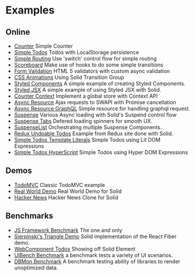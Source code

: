 # Examples

## Online
- [Counter](https://codesandbox.io/s/8no2n9k94l) Simple Counter
- [Simple Todos](https://codesandbox.io/s/lrm786ojqz) Todos with LocalStorage persistence
- [Simple Routing](https://codesandbox.io/s/jjp8m8nlz5) Use 'switch' control flow for simple routing
- [Scoreboard](https://codesandbox.io/s/solid-scoreboard-sjpje) Make use of hooks to do some simple transitions
- [Form Validation](https://codesandbox.io/s/solid-form-validation-2cdti) HTML 5 validators with custom async validation
- [CSS Animations](https://codesandbox.io/s/basic-css-transition-36rln?file=/index.js) Using Solid Transition Group
- [Styled Components](https://codesandbox.io/s/solid-styled-components-yv2t1) A simple example of creating Styled Components.
- [Styled JSX](https://codesandbox.io/s/solid-styled-jsx-xgx6b) A simple example of using Styled JSX with Solid.
- [Counter Context](https://codesandbox.io/s/counter-context-gur76) Implement a global store with Context API
- [Async Resource](https://codesandbox.io/s/2o4wmxj9zy) Ajax requests to SWAPI with Promise cancellation
- [Async Resource GraphQL](https://codesandbox.io/s/async-resource-graphql-r4rcx?file=/index.js) Simple resource for handling graphql request.
- [Suspense](https://codesandbox.io/s/5v67oym224) Various Async loading with Solid's Suspend control flow
- [Suspense Tabs](https://codesandbox.io/s/solid-suspense-tabs-vkgpj) Defered loading spinners for smooth UX.
- [SuspenseList](https://codesandbox.io/s/solid-suspenselist-eorvk) Orchestrating multiple Suspense Components.
- [Redux Undoable Todos](https://codesandbox.io/s/pkjw38r8mj) Example from Redux site done with Solid.
- [Simple Todos Template Literals](https://codesandbox.io/s/jpm68z1q33) Simple Todos using Lit DOM Expressions
- [Simple Todos HyperScript](https://codesandbox.io/s/0vmjlmq94v) Simple Todos using Hyper DOM Expressions

## Demos
- [TodoMVC](https://github.com/solidui/solid-todomvc) Classic TodoMVC example
- [Real World Demo](https://github.com/solidui/solid-realworld) Real World Demo for Solid
- [Hacker News](https://github.com/solidui/solid-hackernews) Hacker News Clone for Solid

## Benchmarks
- [JS Framework Benchmark](https://github.com/krausest/js-framework-benchmark/tree/main/frameworks/keyed/solid) The one and only
- [Sierpinski's Triangle Demo](https://github.com/ryansolid/solid-sierpinski-triangle-demo) Solid implementation of the React Fiber demo.
- [WebComponent Todos](https://github.com/shprink/web-components-todo/tree/main/solid) Showing off Solid Element
- [UIBench Benchmark](https://github.com/ryansolid/solid-uibench) a benchmark tests a variety of UI scenarios.
- [DBMon Benchmark](https://github.com/ryansolid/solid-dbmon) A benchmark testing ability of libraries to render unoptimized data.
